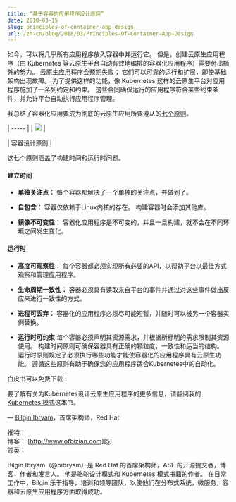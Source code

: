 ```yaml
---
title: “基于容器的应用程序设计原理”
date: 2018-03-15
slug: principles-of-container-app-design
url: /zh-cn/blog/2018/03/Principles-Of-Container-App-Design
---
```

<!--
---
title: "Principles of Container-based Application Design"
date: 2018-03-15
slug: principles-of-container-app-design
url: /zh-cn/blog/2018/03/Principles-Of-Container-App-Design
---
-->

<!--
It's possible nowadays to put almost any application in a container and run it. Creating cloud-native applications, however—containerized applications that are automated and orchestrated effectively by a cloud-native platform such as Kubernetes—requires additional effort. Cloud-native applications anticipate failure; they run and scale reliably even when their infrastructure experiences outages. To offer such capabilities, cloud-native platforms like Kubernetes impose a set of contracts and constraints on applications. These contracts ensure that applications they run conform to certain constraints and allow the platform to automate application management.
-->
如今，可以将几乎所有应用程序放入容器中并运行它。
但是，创建云原生应用程序（由 Kubernetes 等云原生平台自动有效地编排的容器化应用程序）需要付出额外的努力。
云原生应用程序会预期失败；
它们可以可靠的运行和扩展，即使基础架构出现故障。
为了提供这样的功能，像 Kubernetes 这样的云原生平台对应用程序施加了一系列约定和约束。
这些合同确保运行的应用程序符合某些约束条件，并允许平台自动执行应用程序管理。


<!--
I've outlined [seven principles][1]for containerized applications to follow in order to be fully cloud-native.   
-->
我总结了容器化应用要成为彻底的云原生应用所要遵从的[七个原则][1]。

| ----- |
| ![][2]  |
<!--
| Container Design Principles |
-->
| 容器设计原则 |


<!--
These seven principles cover both build time and runtime concerns.  
-->
这七个原则涵盖了构建时间和运行时问题。

<!--
####  Build time
-->
####  建立时间

<!--
* **Single Concern:** Each container addresses a single concern and does it well.
-->
* **单独关注点：** 每个容器都解决了一个单独的关注点，并做到了。
<!--
* **Self-Containment:** A container relies only on the presence of the Linux kernel. Additional libraries are added when the container is built.
-->
* **自包含：** 容器仅依赖于Linux内核的存在。 构建容器时会添加其他库。
<!--
* **Image Immutability:** Containerized applications are meant to be immutable, and once built are not expected to change between different environments.
-->
* **镜像不可变性：** 容器化应用程序是不可变的，并且一旦构建，就不会在不同环境之间发生变化。

<!--
####  Runtime
-->
####  运行时

<!--
* **High Observability:** Every container must implement all necessary APIs to help the platform observe and manage the application in the best way possible.
-->
* **高度可观察性：** 每个容器都必须实现所有必要的API，以帮助平台以最佳方式观察和管理应用程序。
<!--
* **Lifecycle Conformance:** A container must have a way to read events coming from the platform and conform by reacting to those events.
-->
* **生命周期一致性：** 容器必须具有读取来自平台的事件并通过对这些事件做出反应来进行一致性的方式。
<!--
* **Process Disposability:** Containerized applications must be as ephemeral as possible and ready to be replaced by another container instance at any point in time.
-->
* **进程可丢弃：** 容器化的应用程序必须尽可能短暂，并随时可以被另一个容器实例替换。
<!--
* **Runtime Confinement:** Every container must declare its resource requirements and restrict resource use to the requirements indicated.
The build time principles ensure that containers have the right granularity, consistency, and structure in place. The runtime principles dictate what functionalities must be implemented in order for containerized applications to possess cloud-native function. Adhering to these principles helps ensure that your applications are suitable for automation in Kubernetes.
-->
* **运行时可约束** 每个容器必须声明其资源需求，并根据所标明的需求限制其资源使用。
构建时间原则可确保容器具有正确的颗粒度，一致性和适当的结构。
运行时原则规定了必须执行哪些功能才能使容器化的应用程序具有云原生功能。
遵循这些原则有助于确保您的应用程序适合Kubernetes中的自动化。

<!--
The white paper is freely available for download:   
-->
白皮书可以免费下载：

<!--
To read more about designing cloud-native applications for Kubernetes, check out my [Kubernetes Patterns][3] book.
-->
要了解有关为Kubernetes设计云原生应用程序的更多信息，请翻阅我的[Kubernetes 模式][3]这本书。

<!--
— [Bilgin Ibryam][4], Principal Architect, Red Hat
-->
— [Bilgin Ibryam][4]，首席架构师，Red Hat

<!--
Twitter:    
Blog: [http://www.ofbizian.com][5]  
Linkedin:
-->
推特：    
博客： [http://www.ofbizian.com][5]  
领英：

<!--
Bilgin Ibryam (@bibryam) is a principal architect at Red Hat, open source committer at ASF, blogger, author, and speaker. He is the author of Camel Design Patterns and Kubernetes Patterns books. In his day-to-day job, Bilgin enjoys mentoring, training and leading teams to be successful with distributed systems, microservices, containers, and cloud-native applications in general.
-->
Bilgin Ibryam（@bibryam）是 Red Hat 的首席架构师，ASF 的开源提交者，博客，作者和发言人。
他是骆驼设计模式和 Kubernetes 模式书籍的作者。
在日常工作中，Bilgin 乐于指导，培训和领导团队，以使他们在分布式系统，微服务，容器和云原生应用程序方面取得成功。


[1]: https://www.redhat.com/en/resources/cloud-native-container-design-whitepaper
[2]: https://lh5.googleusercontent.com/1XqojkVC0CET1yKCJqZ3-0VWxJ3W8Q74zPLlqnn6eHSJsjHOiBTB7EGUX5o_BOKumgfkxVdgBeLyoyMfMIXwVm9p2QXkq_RRy2mDJG1qEExJDculYL5PciYcWfPAKxF2-DGIdiLw
[3]: http://leanpub.com/k8spatterns/
[4]: http://twitter.com/bibryam
[5]: http://www.ofbizian.com/

